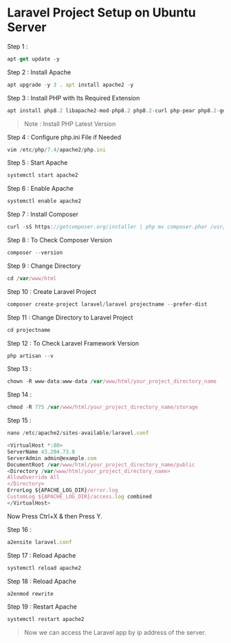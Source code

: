# Laravel Project Setup on Ubuntu Server

Step 1 :
````javascript
apt-get update -y
````

Step 2 : Install Apache
````javascript
apt upgrade -y 3 . apt install apache2 -y
````

Step 3 : Install PHP with Its Required Extension
````javascript
apt install php8.2 libapache2-mod-php8.2 php8.2-curl php-pear php8.2-gd php8.2-dev php8.2-zip php8.2-mbstring php8.2-mysql php8.2-xml curl -y
````
> Note : Install PHP Latest Version

Step 4 : Configure php.ini File if Needed
````javascript
vim /etc/php/7.4/apache2/php.ini
````

Step 5 : Start Apache
````javascript
systemctl start apache2
````

Step 6 : Enable Apache
````javascript
systemctl enable apache2
````

Step 7 : Install Composer
````javascript
curl -sS https://getcomposer.org/installer | php mv composer.phar /usr/local/bin/composer chmod +x /usr/local/bin/composer
````

Step 8 : To Check Composer Version
````javascript
composer --version
````

Step 9 : Change Directory
````javascript
cd /var/www/html
````

Step 10 : Create Laravel Project
````javascript
composer create-project laravel/laravel projectname --prefer-dist
````

Step 11 : Change Directory to Laravel Project
````javascript
cd projectname
````

Step 12 : To Check Laravel Framework Version
````javascript
php artisan --v
````

Step 13 :
````javascript
chown -R www-data:www-data /var/www/html/your_project_directory_name
````

Step 14 :
````javascript
chmod -R 775 /var/www/html/your_project_directory_name/storage
````

Step 15 :
````javascript
nano /etc/apache2/sites-available/laravel.conf
````

````javascript
<VirtualHost *:80>
ServerName 43.204.73.0
ServerAdmin admin@example.com
DocumentRoot /var/www/html/your_project_directory_name/public
<Directory /var/www/html/your_project_directory_name>
AllowOverride All
</Directory>
ErrorLog ${APACHE_LOG_DIR}/error.log
CustomLog ${APACHE_LOG_DIR}/access.log combined
</VirtualHost>
````

Now Press Ctrl+X & then Press Y.

Step 16 :
````javascript
a2ensite laravel.conf
````

Step 17 : Reload Apache
````javascript
systemctl reload apache2
````

Step 18 : Reload Apache
````javascript
a2enmod rewrite
````

Step 19 : Restart Apache
````javascript
systemctl restart apache2
````

> Now we can access the Laravel app by ip address of the server.
